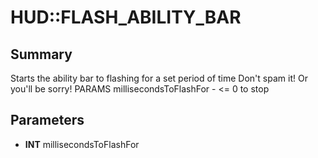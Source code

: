 # HUD::FLASH_ABILITY_BAR

## Summary
Starts the ability bar to flashing for a set period of time
Don't spam it! Or you'll be sorry!
PARAMS
millisecondsToFlashFor - <= 0 to stop

## Parameters
* **INT** millisecondsToFlashFor